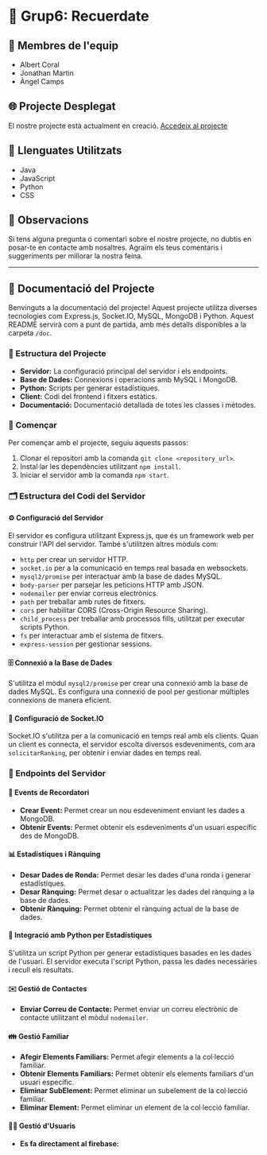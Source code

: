 # 🚀 Grup6: Recuerdate

## 👥 Membres de l'equip
- Albert Coral
- Jonathan Martin
- Àngel Camps

## 🌐 Projecte Desplegat
El nostre projecte està actualment en creació.
[Accedeix al projecte](http://recuerdate.dam.inspedralbes.cat:3672)

## 🎨 Llenguates Utilitzats
- Java
- JavaScript
- Python
- CSS

## 📝 Observacions
Si tens alguna pregunta o comentari sobre el nostre projecte, no dubtis en posar-te en contacte amb nosaltres. Agraïm els teus comentaris i suggeriments per millorar la nostra feina.

---

## 📄 Documentació del Projecte

Benvinguts a la documentació del projecte! Aquest projecte utilitza diverses tecnologies com Express.js, Socket.IO, MySQL, MongoDB i Python. Aquest README servirà com a punt de partida, amb més detalls disponibles a la carpeta `/doc`.

### 📂 Estructura del Projecte
- **Servidor:** La configuració principal del servidor i els endpoints.
- **Base de Dades:** Connexions i operacions amb MySQL i MongoDB.
- **Python:** Scripts per generar estadístiques.
- **Client:** Codi del frontend i fitxers estàtics.
- **Documentació:** Documentació detallada de totes les classes i mètodes.

### 🚀 Començar
Per començar amb el projecte, seguiu aquests passos:

1. Clonar el repositori amb la comanda `git clone <repository_url>`.
2. Instal·lar les dependències utilitzant `npm install`.
3. Iniciar el servidor amb la comanda `npm start`.

### 🗂️ Estructura del Codi del Servidor

#### ⚙️ Configuració del Servidor
El servidor es configura utilitzant Express.js, que és un framework web per construir l'API del servidor. També s'utilitzen altres mòduls com:
- `http` per crear un servidor HTTP.
- `socket.io` per a la comunicació en temps real basada en websockets.
- `mysql2/promise` per interactuar amb la base de dades MySQL.
- `body-parser` per parsejar les peticions HTTP amb JSON.
- `nodemailer` per enviar correus electrònics.
- `path` per treballar amb rutes de fitxers.
- `cors` per habilitar CORS (Cross-Origin Resource Sharing).
- `child_process` per treballar amb processos fills, utilitzat per executar scripts Python.
- `fs` per interactuar amb el sistema de fitxers.
- `express-session` per gestionar sessions.

#### 🗄️ Connexió a la Base de Dades
S'utilitza el mòdul `mysql2/promise` per crear una connexió amb la base de dades MySQL. Es configura una connexió de pool per gestionar múltiples connexions de manera eficient.

#### 🔄 Configuració de Socket.IO
Socket.IO s'utilitza per a la comunicació en temps real amb els clients. Quan un client es connecta, el servidor escolta diversos esdeveniments, com ara `solicitarRanking`, per obtenir i enviar dades en temps real.

### 🔗 Endpoints del Servidor

#### 📅 Events de Recordatori
- **Crear Event:** Permet crear un nou esdeveniment enviant les dades a MongoDB.
- **Obtenir Events:** Permet obtenir els esdeveniments d'un usuari específic des de MongoDB.

#### 📊 Estadístiques i Rànquing
- **Desar Dades de Ronda:** Permet desar les dades d'una ronda i generar estadístiques.
- **Desar Rànquing:** Permet desar o actualitzar les dades del rànquing a la base de dades.
- **Obtenir Rànquing:** Permet obtenir el rànquing actual de la base de dades.

#### 🐍 Integració amb Python per Estadístiques
S'utilitza un script Python per generar estadístiques basades en les dades de l'usuari. El servidor executa l'script Python, passa les dades necessàries i recull els resultats.

#### ✉️ Gestió de Contactes
- **Enviar Correu de Contacte:** Permet enviar un correu electrònic de contacte utilitzant el mòdul `nodemailer`.

#### 👪 Gestió Familiar
- **Afegir Elements Familiars:** Permet afegir elements a la col·lecció familiar.
- **Obtenir Elements Familiars:** Permet obtenir els elements familiars d'un usuari específic.
- **Eliminar SubElement:** Permet eliminar un subelement de la col·lecció familiar.
- **Eliminar Element:** Permet eliminar un element de la col·lecció familiar.

#### 🧑‍💼 Gestió d'Usuaris
- **Es fa directament al firebase:** 
